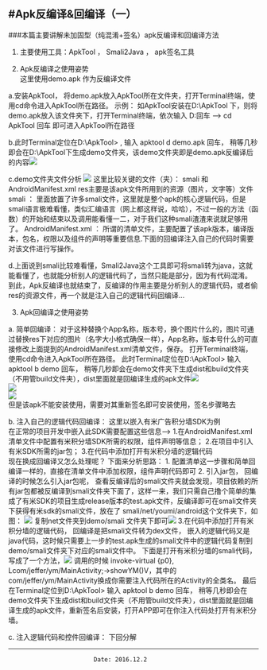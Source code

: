 #Apk反编译&回编译（一）
---
###本篇主要讲解未加固型（纯混淆+签名）apk反编译和回编译方法

1. 主要使用工具：ApkTool ， Smali2Java ， apk签名工具

2. Apk反编译之使用姿势   
这里使用demo.apk 作为反编译文件 
 
a.安装ApkTool， 将demo.apk放入ApkTool所在文件夹，打开Terminal终端，使用cd命令进入ApkTool所在路径。 示例： 
如ApkTool安装在D:\ApkTool 下，则将demo.apk放入该文件夹下，打开Terminal终端，依次输入 D:回车 --> cd ApkTool  回车 即可进入ApkTool所在路径 

b.此时Terminal定位在D:\ApkTool> , 输入 apktool d demo.apk  回车， 稍等几秒即会在D:\ApkTool下生成demo文件夹，该demo文件夹即是demo.apk反编译后的内容![](http://p1.bpimg.com/567571/f58e0fa5e27dc567.png) 

c.demo文件夹文件分析 
![](http://p1.bpimg.com/567571/a23b3e37482fc329.png) 
这里比较关键的文件（夹）： smali 和 AndroidManifest.xml   res主要是该apk文件所用到的资源（图片，文字等）文件 
smali ： 里面放置了许多smali文件，这里就是整个apk的核心逻辑代码，但是smali语言极难看懂，类似汇编语言（网上都这样说，哈哈），不过一般的方法（函数）的开始和结束以及调用能看懂一二，对于我们这种smali渣渣来说就足够用了。
AndroidManifest.xml ： 所谓的清单文件，主要配置了该apk版本，编译版本，包名，权限以及组件的声明等重要信息.下面的回编译注入自己的代码时需要对该文件进行写操作。
 
d.上面说到smali比较难看懂，Smali2Java这个工具即可将smali转为java，这就能看懂了，也就能分析别人的逻辑代码了，当然只能是部分，因为有代码混淆。 
  到此，Apk反编译也就结束了，反编译的作用主要是分析别人的逻辑代码，或者偷res的资源文件，再一个就是注入自己的逻辑代码回编译...

3. Apk回编译之使用姿势  

a. 简单回编译： 对于这种替换个App名称，版本号，换个图片什么的，图片可通过替换res下对应的图片（名字大小格式确保一样），App名称，版本号什么的可直接修改上面提到的AndroidManifest.xml清单文件，保存。 打开Terminal终端，使用cd命令进入ApkTool所在路径。 此时Terminal定位在D:\ApkTool>  输入 apktool b demo  回车， 稍等几秒即会在demo文件夹下生成dist和build文件夹（不用管build文件夹），dist里面就是回编译生成的apk文件![](http://p1.bqimg.com/567571/16d52ce06beb47c5.png)   
![](http://p1.bqimg.com/567571/f949e2f34cff515e.png)  
![](http://p1.bqimg.com/567571/4507d11d07db9db5.png)  
但是该apk不能安装使用，需要对其重新签名即可安装使用，签名步骤略去

b. 注入自己的逻辑代码回编译： 这里以嵌入有米广告积分墙SDK为例  
在正常的项目开发中嵌入此SDK需要配置这些信息--> 1.在AndroidManifest.xml 清单文件中配置有米积分墙SDK所需的权限，组件声明等信息； 2.在项目中引入有米SDK所需的jar包；  3.在代码中添加打开有米积分墙的逻辑代码  
现在换成回编译又怎么处理呢？  下面来分析思路： 1. 配置清单这一步骤和简单回编译一样的，直接在清单文件中添加权限，组件声明代码即可  2. 引入jar包， 回编译的时候怎么引入jar包呢， 查看反编译后的smali文件夹就会发现，项目依赖的所有jar包都被反编译到smali文件夹下面了，这样一来，我们只需自己撸个简单的集成了有米SDK的项目生成release版本的test.apk文件，反编译即可在smali文件夹下获得有米sdk的smali文件，放在了 smali/net/youmi/android这个文件夹下，如图： 
![](http://i1.piimg.com/567571/7c1e1ea9eb6987ee.png) 
复制net文件夹到demo/smali 文件夹下即可![](http://i1.piimg.com/567571/2def79ce0c0a1664.png) 
3.在代码中添加打开有米积分墙的逻辑代码， 回编译是把smali文件转为dex文件， 嵌入的逻辑代码又是java代码，这时候只需要上一步的test.apk生成的smali文件中的逻辑代码复制到demo/smali文件夹下对应的smali文件中。
下面是打开有米积分墙的smali代码，写成了一个方法，![](http://i1.piimg.com/567571/cf41e4d5d0970690.png)
调用的时候  invoke-virtual {p0}, Lcom/jeffer/ym/MainActivity;->showYM()V，其中的com/jeffer/ym/MainActivity换成你需要注入代码所在的Activity的全类名。 最后在Terminal定位到D:\ApkTool>  输入 apktool b demo  回车， 稍等几秒即会在demo文件夹下生成dist和build文件夹（不用管build文件夹），dist里面就是回编译生成的apk文件，重新签名后安装，打开APP即可在你注入代码处打开有米积分墙。

c. 注入逻辑代码和控件回编译： 下回分解 
 
 


 
---

							Date: 2016.12.2
